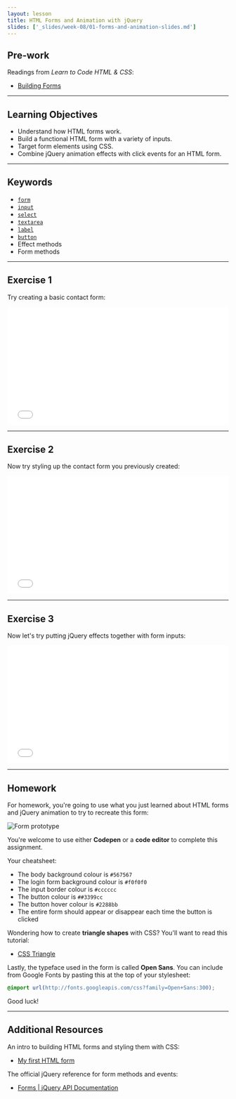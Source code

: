 ```yaml
---
layout: lesson
title: HTML Forms and Animation with jQuery
slides: ['_slides/week-08/01-forms-and-animation-slides.md']
---
```


## Pre-work

Readings from *Learn to Code HTML & CSS*:

- [Building Forms](http://learn.shayhowe.com/html-css/building-forms/)

---

## Learning Objectives

- Understand how HTML forms work.
- Build a functional HTML form with a variety of inputs.
- Target form elements using CSS.
- Combine jQuery animation effects with click events for an HTML form.

---

## Keywords

- [`form`](https://developer.mozilla.org/en-US/docs/Web/HTML/Element/form)
- [`input`](https://developer.mozilla.org/en-US/docs/Web/HTML/Element/input)
- [`select`](https://developer.mozilla.org/en-US/docs/Web/HTML/Element/select)
- [`textarea`](https://developer.mozilla.org/en-US/docs/Web/HTML/Element/textarea)
- [`label`](https://developer.mozilla.org/en-US/docs/Web/HTML/Element/label)
- [`button`](https://developer.mozilla.org/en-US/docs/Web/HTML/Element/button)
- Effect methods
- Form methods

---

## Exercise 1

Try creating a basic contact form:

<iframe height='268' scrolling='no' src='//codepen.io/redacademy/embed/EjXNLx/?height=268&theme-id=0&default-tab=html' frameborder='no' allowtransparency='true' allowfullscreen='true' style='width: 100%;'>See the Pen <a href='http://codepen.io/redacademy/pen/EjXNLx/'>EjXNLx</a> by RED Academy (<a href='http://codepen.io/redacademy'>@redacademy</a>) on <a href='http://codepen.io'>CodePen</a>.
</iframe>

---

## Exercise 2

Now try styling up the contact form you previously created:

<iframe height='268' scrolling='no' src='//codepen.io/redacademy/embed/LVLbKb/?height=268&theme-id=0&default-tab=css' frameborder='no' allowtransparency='true' allowfullscreen='true' style='width: 100%;'>See the Pen <a href='http://codepen.io/redacademy/pen/LVLbKb/'>LVLbKb</a> by RED Academy (<a href='http://codepen.io/redacademy'>@redacademy</a>) on <a href='http://codepen.io'>CodePen</a>.
</iframe>

---

## Exercise 3

Now let's try putting jQuery effects together with form inputs:

<iframe height='268' scrolling='no' src='//codepen.io/redacademy/embed/xGVmEq/?height=268&theme-id=0&default-tab=js' frameborder='no' allowtransparency='true' allowfullscreen='true' style='width: 100%;'>See the Pen <a href='http://codepen.io/redacademy/pen/xGVmEq/'>xGVmEq</a> by RED Academy (<a href='http://codepen.io/redacademy'>@redacademy</a>) on <a href='http://codepen.io'>CodePen</a>.
</iframe>

---

## Homework

For homework, you're going to use what you just learned about HTML forms and jQuery animation to try to recreate this form:

![Form prototype](/public/files/labs/jquery-form-lab.gif)

You're welcome to use either **Codepen** or a **code editor** to complete this assignment.

Your cheatsheet:

- The body background colour is `#567567`
- The login form background colour is `#f0f0f0`
- The input border colour is `#cccccc`
- The button colour is `##3399cc`
- The button hover colour is `#2288bb`
- The entire form should appear or disappear each time the button is clicked

Wondering how to create **triangle shapes** with CSS? You'll want to read this tutorial:

- [CSS Triangle](https://css-tricks.com/snippets/css/css-triangle/)

Lastly, the typeface used in the form is called **Open Sans**. You can include from Google Fonts by pasting this at the top of your stylesheet:

```css
@import url(http://fonts.googleapis.com/css?family=Open+Sans:300);
```

Good luck!

---

## Additional Resources

An intro to building HTML forms and styling them with CSS:

- [My first HTML form](https://developer.mozilla.org/en-US/docs/Web/Guide/HTML/Forms/My_first_HTML_form)

The official jQuery reference for form methods and events:

- [Forms | jQuery API Documentation](https://api.jquery.com/category/forms/)
